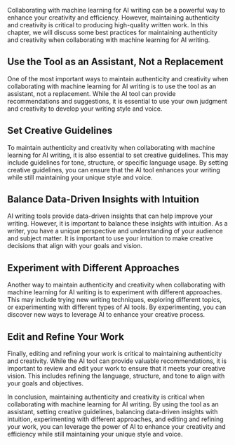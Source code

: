 
Collaborating with machine learning for AI writing can be a powerful way to enhance your creativity and efficiency. However, maintaining authenticity and creativity is critical to producing high-quality written work. In this chapter, we will discuss some best practices for maintaining authenticity and creativity when collaborating with machine learning for AI writing.

Use the Tool as an Assistant, Not a Replacement
-----------------------------------------------

One of the most important ways to maintain authenticity and creativity when collaborating with machine learning for AI writing is to use the tool as an assistant, not a replacement. While the AI tool can provide recommendations and suggestions, it is essential to use your own judgment and creativity to develop your writing style and voice.

Set Creative Guidelines
-----------------------

To maintain authenticity and creativity when collaborating with machine learning for AI writing, it is also essential to set creative guidelines. This may include guidelines for tone, structure, or specific language usage. By setting creative guidelines, you can ensure that the AI tool enhances your writing while still maintaining your unique style and voice.

Balance Data-Driven Insights with Intuition
-------------------------------------------

AI writing tools provide data-driven insights that can help improve your writing. However, it is important to balance these insights with intuition. As a writer, you have a unique perspective and understanding of your audience and subject matter. It is important to use your intuition to make creative decisions that align with your goals and vision.

Experiment with Different Approaches
------------------------------------

Another way to maintain authenticity and creativity when collaborating with machine learning for AI writing is to experiment with different approaches. This may include trying new writing techniques, exploring different topics, or experimenting with different types of AI tools. By experimenting, you can discover new ways to leverage AI to enhance your creative process.

Edit and Refine Your Work
-------------------------

Finally, editing and refining your work is critical to maintaining authenticity and creativity. While the AI tool can provide valuable recommendations, it is important to review and edit your work to ensure that it meets your creative vision. This includes refining the language, structure, and tone to align with your goals and objectives.

In conclusion, maintaining authenticity and creativity is critical when collaborating with machine learning for AI writing. By using the tool as an assistant, setting creative guidelines, balancing data-driven insights with intuition, experimenting with different approaches, and editing and refining your work, you can leverage the power of AI to enhance your creativity and efficiency while still maintaining your unique style and voice.
